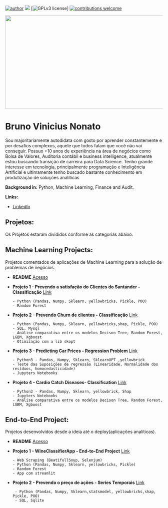 [![author](https://img.shields.io/badge/author-brunovn-red.svg)](www.linkedin.com/in/brunovn) 
[![](https://img.shields.io/badge/python-3.7+-blue.svg)](https://www.python.org/downloads/release/python-365/) [![GPLv3 license](https://img.shields.io/badge/License-MIT-blue.svg)]
[![contributions welcome](https://img.shields.io/badge/contributions-welcome-brightgreen.svg?style=flat)](https://github.com/bruno154/Data_Science_Python/issues)

<p align="center">
  <img src="https://github.com/bruno154/DataScienceProjects/blob/master/imgs/Galaxy%20Twitch%20Banner.png" width = "900" height = "300">
</p>

# Bruno Vinicius Nonato
Sou majoritariamente autodidata com gosto por aprender constantemente e por desafios complexos, aquele que todos falam que você não vai conseguir. Possuo +10 anos de experiência na área de negócios como Bolsa de Valores, Auditoria contábil e business intelligence, atualmente estou buscando transição de carreira para Data Science.
Tenho grande interesse em tecnologia, principalmente programação e Inteligência Artificial e ultimamente tenho buscado bastante conhecimento em produtização de soluções analíticas

**Background in:** Python, Machine Learning, Finance and Audit.

**Links:**
* [LinkedIn](https://www.linkedin.com/in/brunovn)


## Projetos:
Os Projetos estaram divididos conforme as categorias abaixo:


## Machine Learning Projects:
Projetos comentados de aplicações de Machine Learning para a solução de problemas de negócios.
* **README** [Acesso](https://github.com/bruno154/DataScienceProjects/tree/master/MachineLearningProjects/README.md)
* **Projeto 1 - Prevendo a satisfação do Clientes do Santander - Classificação** [Link](https://github.com/bruno154/DataScienceProjects/tree/master/MachineLearningProjects/Projeto_1_Santander_Customers)

      - Python (Pandas, Numpy, Sklearn, yellowbricks, Pickle, POO)
      - Random Forest
  
* **Projeto 2 - Prevendo Churn de clientes - Classificação** [Link](https://github.com/bruno154/DataScienceProjects/tree/master/MachineLearningProjects/Projeto_2_Prevendo_Customers_Churn)

      - Python (Pandas, Numpy, Sklearn, yellowbricks,shap, Pickle, POO)
      - SQL, Mysql
      - Análise comparativa entre os modelos Decison Tree, Random Forest, LGBM, Xgboost
      - Otimização com a lib skopt

* **Projeto 3 - Predicting Car Prices - Regression Problem** [Link](https://github.com/bruno154/DataScienceProjects-Python/blob/master/MachineLearningProjects/Projeto_3_Predicting_Car_Price/Predicting_Car_Prices.ipynb)

      - Python3 - Pandas, Numpy, Sklearn, SklearnOPT ,yellowbrick
      - Teste das Suposições de regressão (Linearidade, Normalidade dos resíduos, homocedasticidade)
      - Jupyters Notebooks
      
      
* **Projeto 4 - Cardio Catch Diseases- Classification** [Link](https://github.com/bruno154/data_science_projects_python/blob/master/MachineLearningProjects/Projeto_4_Cardio_Catch_Diseases/notebooks/pa001_ciclo01.ipynb)

      - Python3 - Pandas, Numpy, Sklearn, yellowbrick, Shap
      - Jupyters Notebooks
      - Análise comparativa entre os modelos Decison Tree, Random Forest, LGBM, Xgboost



## End-to-End Project:
Projetos desenvolvidos desde a ideia até o deploy(aplicações analíticas).
* **README** [Acesso](https://github.com/bruno154/DataScienceProjects/blob/master/End-to-EndProjects/README.md)
* **Projeto 1 - WineClassifierApp - End-to-End Project** [Link](https://github.com/bruno154/DataScienceProjects/tree/master/End-to-EndProjects/Projeto_1_WineClassifier)

      - Web Scraping (BeatifullSoup, Selenium)
      - Python (Pandas, Numpy, Sklearn, yellowbricks, Pickle)
      - Random Forest
      - App com streamlit
      
* **Projeto 2 - Prevendo o preço de ações - Series Temporais** [Link](https://github.com/bruno154/DataScienceProjects/tree/master/End-to-EndProjects/Projeto_2_Prevendo%20_Stocks_Prices)

       - Python (Pandas, Numpy, Sklearn,statsmodel, yellowbricks,shap, Pickle, POO)
       - SQL, Sqlite
